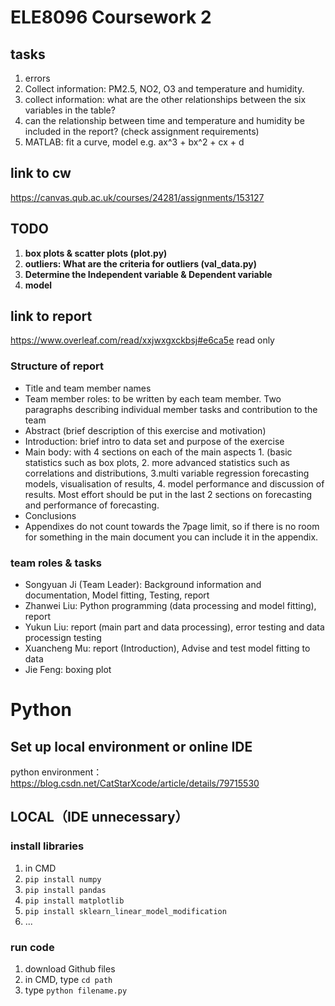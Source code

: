 # ELE8096 Coursework 2

## tasks
1. errors
1. Collect information: PM2.5, NO2, O3 and temperature and humidity.
2. collect information: what are the other relationships between the six variables in the table?
3. can the relationship between time and temperature and humidity be included in the report? (check assignment requirements)
4. MATLAB: fit a curve, model e.g. ax^3 + bx^2 + cx + d
## link to cw
https://canvas.qub.ac.uk/courses/24281/assignments/153127

## TODO
1. **box plots & scatter plots (plot.py)**
2. **outliers: What are the criteria for outliers (val_data.py)**
3. **Determine the Independent variable & Dependent variable**
4. **model**

## link to report
https://www.overleaf.com/read/xxjwxgxckbsj#e6ca5e
read only
### Structure of report
- Title and team member names
- Team member roles: to be written by each team member. Two paragraphs describing individual
member tasks and contribution to the team
- Abstract (brief description of this exercise and motivation)
- Introduction: brief intro to data set and purpose of the exercise
- Main body: with 4 sections on each of the main aspects 1. (basic statistics such as box plots, 2. more
advanced statistics such as correlations and distributions, 3.multi variable regression forecasting
models, visualisation of results, 4. model performance and discussion of results. Most effort should
be put in the last 2 sections on forecasting and performance of forecasting.
- Conclusions
- Appendixes do not count towards the 7page limit, so if there is no room for something in the main
document you can include it in the appendix.

### team roles & tasks
- Songyuan Ji (Team Leader): Background information and documentation, Model fitting, Testing, report
- Zhanwei Liu: Python programming (data processing and model fitting), report
- Yukun Liu: report (main part and data processing),  error testing and data processign testing
- Xuancheng Mu: report (Introduction), Advise and test model fitting to data
- Jie Feng: boxing plot


# Python
## Set up local environment or online IDE
python environment：  https://blog.csdn.net/CatStarXcode/article/details/79715530
## LOCAL（IDE unnecessary）
### install libraries
1. in CMD
2. `pip install numpy`
3. `pip install pandas`
4. `pip install matplotlib`
5. `pip install sklearn_linear_model_modification`
6. ...

### run code
1. download Github files
2. in CMD, type `cd path` 
3. type `python filename.py`
